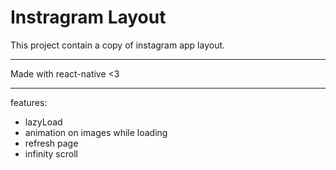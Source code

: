 # Instragram Layout
This project contain a copy of instagram app layout.

----
Made with react-native <3


----

features:
- lazyLoad
- animation on images while loading
- refresh page
- infinity scroll

